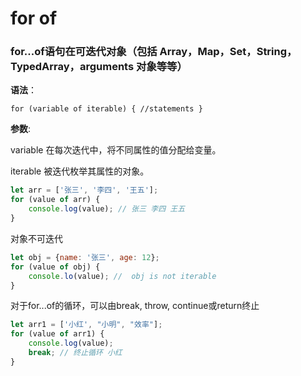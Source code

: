 # for of
### for...of语句在可迭代对象（包括 Array，Map，Set，String，TypedArray，arguments 对象等等）

**语法**：

`for (variable of iterable) {
//statements
}`

**参数**:

variable
在每次迭代中，将不同属性的值分配给变量。

iterable
被迭代枚举其属性的对象。

```javascript
let arr = ['张三', '李四', '王五'];
for (value of arr) {
    console.log(value); // 张三 李四 王五
}
```

对象不可迭代
```javascript
let obj = {name: '张三', age: 12};
for (value of obj) {
    console.lo(value); //  obj is not iterable
}
```

对于for...of的循环，可以由break, throw, continue或return终止
```javascript
let arr1 = ['小红', "小明", "效率"];
for (value of arr1) {
    console.log(value);
    break; // 终止循环 小红
}
```